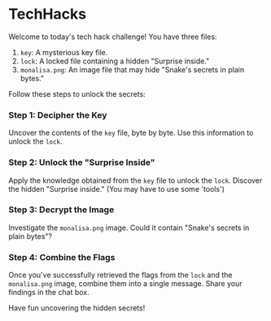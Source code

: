 # TechHacks



Welcome to today's tech hack challenge! You have three files:

1. `key`: A mysterious key file.
2. `lock`: A locked file containing a hidden "Surprise inside."
3. `monalisa.png`: An image file that may hide "Snake's secrets in plain bytes."

Follow these steps to unlock the secrets:

### Step 1: Decipher the Key

Uncover the contents of the `key` file, byte by byte. Use this information to unlock the `lock`.

### Step 2: Unlock the "Surprise Inside"

Apply the knowledge obtained from the `key` file to unlock the `lock`. Discover the hidden "Surprise inside." (You may have to use some 'tools')

### Step 3: Decrypt the Image

Investigate the `monalisa.png` image. Could it contain "Snake's secrets in plain bytes"?

### Step 4: Combine the Flags

Once you've successfully retrieved the flags from the `lock` and the `monalisa.png` image, combine them into a single message. Share your findings in the chat box.

Have fun uncovering the hidden secrets!
